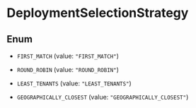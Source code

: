 

# DeploymentSelectionStrategy

## Enum


* `FIRST_MATCH` (value: `"FIRST_MATCH"`)

* `ROUND_ROBIN` (value: `"ROUND_ROBIN"`)

* `LEAST_TENANTS` (value: `"LEAST_TENANTS"`)

* `GEOGRAPHICALLY_CLOSEST` (value: `"GEOGRAPHICALLY_CLOSEST"`)



